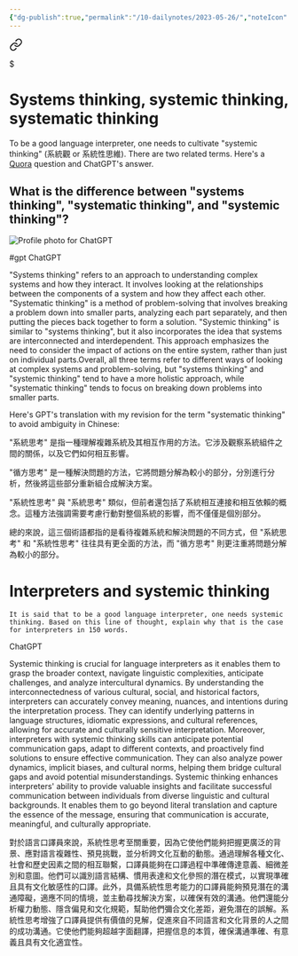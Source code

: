 ```yaml
---
{"dg-publish":true,"permalink":"/10-dailynotes/2023-05-26/","noteIcon":"2","created":"","updated":""}
---
```




<div class="transclusion internal-embed is-loaded"><a class="markdown-embed-link" href="/systems-thinking-systemic-thinking-systematic-thinking/" aria-label="Open link"><svg xmlns="http://www.w3.org/2000/svg" width="24" height="24" viewBox="0 0 24 24" fill="none" stroke="currentColor" stroke-width="2" stroke-linecap="round" stroke-linejoin="round" class="svg-icon lucide-link"><path d="M10 13a5 5 0 0 0 7.54.54l3-3a5 5 0 0 0-7.07-7.07l-1.72 1.71"></path><path d="M14 11a5 5 0 0 0-7.54-.54l-3 3a5 5 0 0 0 7.07 7.07l1.71-1.71"></path></svg></a><div class="markdown-embed">

$<div class="markdown-embed-title">

# Systems thinking, systemic thinking, systematic thinking

</div>



To be a good language interpreter, one needs to cultivate "systemic thinking" (系統觀 or 系統性思維). There are two related terms. Here's a [Quora](https://www.quora.com/What-is-the-difference-between-systems-thinking-systematic-thinking-and-systemic-thinking) question and ChatGPT's answer.

## What is the difference between "systems thinking", "systematic thinking", and "systemic thinking"?

![Profile photo for ChatGPT](https://qsf.fs.quoracdn.net/-4-ans_frontend_assets.images.poe.bots.chatGPTAvatar.png-26-839d23eef4d58ae9.png)

#gpt 
ChatGPT

"Systems thinking" refers to an approach to understanding complex systems and how they interact. It involves looking at the relationships between the components of a system and how they affect each other. "Systematic thinking" is a method of problem-solving that involves breaking a problem down into smaller parts, analyzing each part separately, and then putting the pieces back together to form a solution. "Systemic thinking" is similar to "systems thinking", but it also incorporates the idea that systems are interconnected and interdependent. This approach emphasizes the need to consider the impact of actions on the entire system, rather than just on individual parts.Overall, all three terms refer to different ways of looking at complex systems and problem-solving, but "systems thinking" and "systemic thinking" tend to have a more holistic approach, while "systematic thinking" tends to focus on breaking down problems into smaller parts.

Here's GPT's translation with my revision for the term "systematic thinking" to avoid ambiguity in Chinese:

"系統思考" 是指一種理解複雜系統及其相互作用的方法。它涉及觀察系統組件之間的關係，以及它們如何相互影響。

"循方思考" 是一種解決問題的方法，它將問題分解為較小的部分，分別進行分析，然後將這些部分重新組合成解決方案。

"系統性思考" 與 "系統思考" 類似，但前者還包括了系統相互連接和相互依賴的概念。這種方法強調需要考慮行動對整個系統的影響，而不僅僅是個別部分。

總的來說，這三個術語都指的是看待複雜系統和解決問題的不同方式，但 "系統思考" 和 "系統性思考" 往往具有更全面的方法，而 "循方思考" 則更注重將問題分解為較小的部分。

# Interpreters and systemic thinking

```
It is said that to be a good language interpreter, one needs systemic thinking. Based on this line of thought, explain why that is the case for interpreters in 150 words.
```

ChatGPT

Systemic thinking is crucial for language interpreters as it enables them to grasp the broader context, navigate linguistic complexities, anticipate challenges, and analyze intercultural dynamics. By understanding the interconnectedness of various cultural, social, and historical factors, interpreters can accurately convey meaning, nuances, and intentions during the interpretation process. They can identify underlying patterns in language structures, idiomatic expressions, and cultural references, allowing for accurate and culturally sensitive interpretation. Moreover, interpreters with systemic thinking skills can anticipate potential communication gaps, adapt to different contexts, and proactively find solutions to ensure effective communication. They can also analyze power dynamics, implicit biases, and cultural norms, helping them bridge cultural gaps and avoid potential misunderstandings. Systemic thinking enhances interpreters' ability to provide valuable insights and facilitate successful communication between individuals from diverse linguistic and cultural backgrounds. It enables them to go beyond literal translation and capture the essence of the message, ensuring that communication is accurate, meaningful, and culturally appropriate.

對於語言口譯員來說，系統性思考至關重要，因為它使他們能夠把握更廣泛的背景、應對語言複雜性、預見挑戰，並分析跨文化互動的動態。通過理解各種文化、社會和歷史因素之間的相互聯繫，口譯員能夠在口譯過程中準確傳達意義、細微差別和意圖。他們可以識別語言結構、慣用表達和文化參照的潛在模式，以實現準確且具有文化敏感性的口譯。此外，具備系統性思考能力的口譯員能夠預見潛在的溝通障礙，適應不同的情境，並主動尋找解決方案，以確保有效的溝通。他們還能分析權力動態、隱含偏見和文化規範，幫助他們彌合文化差距，避免潛在的誤解。系統性思考增強了口譯員提供有價值的見解，促進來自不同語言和文化背景的人之間的成功溝通。它使他們能夠超越字面翻譯，把握信息的本質，確保溝通準確、有意義且具有文化適宜性。

</div></div>


